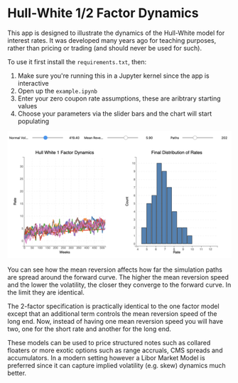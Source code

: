 # Hull-White 1/2 Factor Dynamics

This app is designed to illustrate the dynamics of the Hull-White model for interest rates.
It was developed many years ago for teaching purposes, rather than pricing or trading (and should never be used for such).

To use it first install the `requirements.txt`, then:

1) Make sure you're running this in a Jupyter kernel since the app is interactive
2) Open up the `example.ipynb`
3) Enter your zero coupon rate assumptions, these are aribtrary starting values
4) Choose your parameters via the slider bars and the chart will start populating

![sample dynamics](img.png)

You can see how the mean reversion affects how far the simulation paths are spread around the forward curve. The higher the mean reversion speed and the lower the volatility, the closer they converge to the forward curve. In the limit they are identical.

The 2-factor specification is practically identical to the one factor model except that an additional term controls the mean reversion speed of the long end. Now,
instead of having one mean reversion speed you will have two, one for the short rate and another for the long end. 

These models can be used to price structured notes such as collared floaters or more exotic options such as range accruals, CMS spreads and accumulators. In a modern
setting however a Libor Market Model is preferred since it can capture implied volatility (e.g. skew) dynamics much better.